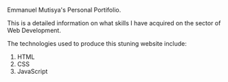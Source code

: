 Emmanuel Mutisya's Personal Portifolio.

This is a detailed information on what skills I have
acquired on the sector of Web Development.

The technologies used to produce this stuning website include:
 1. HTML
 2. CSS
 3. JavaScript

 